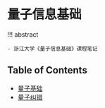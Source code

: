 # 量子信息基础

!!! abstract

    - 浙江大学《量子信息基础》课程笔记

## Table of Contents

- [量子基础](note1.md)
- [量子纠错](note2.md)